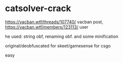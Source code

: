 # catsolver-crack

https://vacban.wtf/threads/107740/ vacban post,
https://vacban.wtf/members/123113/ user

he used: string obf, renaming obf. and some minification

original/deobfuscated
for skeet/gamesense for csgo

easy
